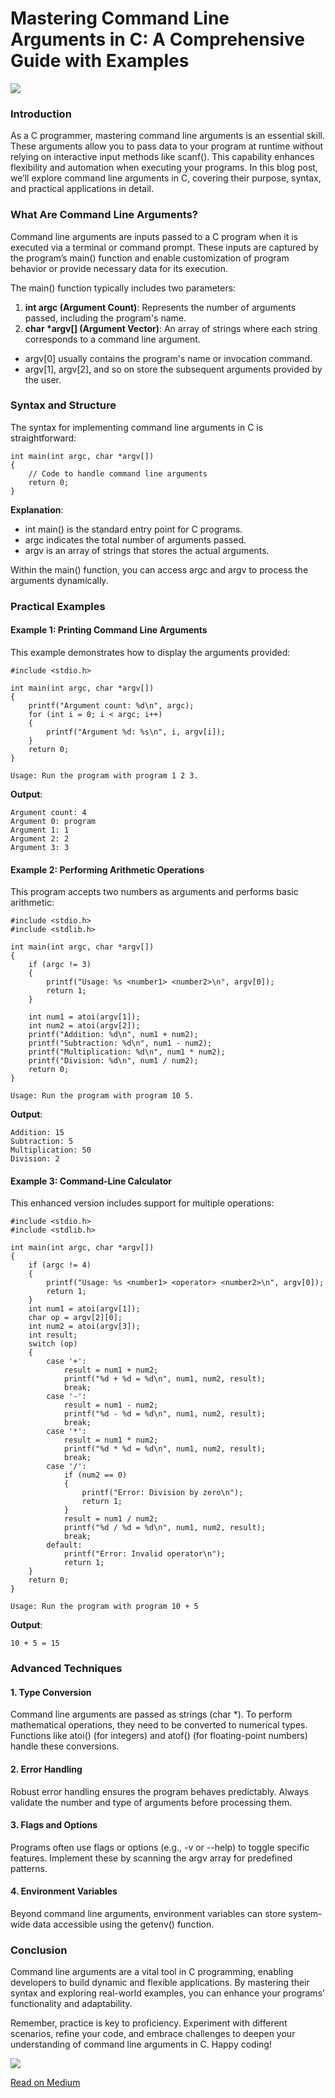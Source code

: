 # Mastering Command Line Arguments in C: A Comprehensive Guide with Examples

![](https://cdn-images-1.medium.com/max/1024/1*oGSiF2WyoSjIWZH6pS4DUQ.jpeg)

### Introduction

As a C programmer, mastering command line arguments is an essential skill. These arguments allow you to pass data to your program at runtime without relying on interactive input methods like scanf(). This capability enhances flexibility and automation when executing your programs. In this blog post, we’ll explore command line arguments in C, covering their purpose, syntax, and practical applications in detail.

### What Are Command Line Arguments?

Command line arguments are inputs passed to a C program when it is executed via a terminal or command prompt. These inputs are captured by the program’s main() function and enable customization of program behavior or provide necessary data for its execution.

The main() function typically includes two parameters:

1. **int argc (Argument Count)**: Represents the number of arguments passed, including the program's name.
2. **char \*argv[] (Argument Vector)**: An array of strings where each string corresponds to a command line argument.

* argv[0] usually contains the program's name or invocation command.
* argv[1], argv[2], and so on store the subsequent arguments provided by the user.

### Syntax and Structure

The syntax for implementing command line arguments in C is straightforward:

```
int main(int argc, char *argv[])   
{  
    // Code to handle command line arguments  
    return 0;  
}
```

**Explanation**:

* int main() is the standard entry point for C programs.
* argc indicates the total number of arguments passed.
* argv is an array of strings that stores the actual arguments.

Within the main() function, you can access argc and argv to process the arguments dynamically.

### Practical Examples

#### Example 1: Printing Command Line Arguments

This example demonstrates how to display the arguments provided:

```
#include <stdio.h>  
  
int main(int argc, char *argv[])   
{  
    printf("Argument count: %d\n", argc);  
    for (int i = 0; i < argc; i++)   
    {  
        printf("Argument %d: %s\n", i, argv[i]);  
    }  
    return 0;  
}
```

```
Usage: Run the program with program 1 2 3.
```

**Output**:

```
Argument count: 4    
Argument 0: program    
Argument 1: 1    
Argument 2: 2    
Argument 3: 3
```

#### Example 2: Performing Arithmetic Operations

This program accepts two numbers as arguments and performs basic arithmetic:

```
#include <stdio.h>  
#include <stdlib.h>  
  
int main(int argc, char *argv[])   
{  
    if (argc != 3)   
    {  
        printf("Usage: %s <number1> <number2>\n", argv[0]);  
        return 1;  
    }  
  
    int num1 = atoi(argv[1]);  
    int num2 = atoi(argv[2]);  
    printf("Addition: %d\n", num1 + num2);  
    printf("Subtraction: %d\n", num1 - num2);  
    printf("Multiplication: %d\n", num1 * num2);  
    printf("Division: %d\n", num1 / num2);  
    return 0;  
}
```

```
Usage: Run the program with program 10 5.
```

**Output**:

```
Addition: 15    
Subtraction: 5    
Multiplication: 50    
Division: 2
```

#### Example 3: Command-Line Calculator

This enhanced version includes support for multiple operations:

```
#include <stdio.h>  
#include <stdlib.h>  
  
int main(int argc, char *argv[])   
{  
    if (argc != 4)   
    {  
        printf("Usage: %s <number1> <operator> <number2>\n", argv[0]);  
        return 1;  
    }  
    int num1 = atoi(argv[1]);  
    char op = argv[2][0];  
    int num2 = atoi(argv[3]);  
    int result;  
    switch (op)   
    {  
        case '+':  
            result = num1 + num2;  
            printf("%d + %d = %d\n", num1, num2, result);  
            break;  
        case '-':  
            result = num1 - num2;  
            printf("%d - %d = %d\n", num1, num2, result);  
            break;  
        case '*':  
            result = num1 * num2;  
            printf("%d * %d = %d\n", num1, num2, result);  
            break;  
        case '/':  
            if (num2 == 0)   
            {  
                printf("Error: Division by zero\n");  
                return 1;  
            }  
            result = num1 / num2;  
            printf("%d / %d = %d\n", num1, num2, result);  
            break;  
        default:  
            printf("Error: Invalid operator\n");  
            return 1;  
    }  
    return 0;  
}
```

```
Usage: Run the program with program 10 + 5
```

**Output**:

```
10 + 5 = 15
```

### Advanced Techniques

#### 1. Type Conversion

Command line arguments are passed as strings (char \*). To perform mathematical operations, they need to be converted to numerical types. Functions like atoi() (for integers) and atof() (for floating-point numbers) handle these conversions.

#### 2. Error Handling

Robust error handling ensures the program behaves predictably. Always validate the number and type of arguments before processing them.

#### 3. Flags and Options

Programs often use flags or options (e.g., -v or --help) to toggle specific features. Implement these by scanning the argv array for predefined patterns.

#### 4. Environment Variables

Beyond command line arguments, environment variables can store system-wide data accessible using the getenv() function.

### Conclusion

Command line arguments are a vital tool in C programming, enabling developers to build dynamic and flexible applications. By mastering their syntax and exploring real-world examples, you can enhance your programs’ functionality and adaptability.

Remember, practice is key to proficiency. Experiment with different scenarios, refine your code, and embrace challenges to deepen your understanding of command line arguments in C. Happy coding!

![](https://medium.com/_/stat?event=post.clientViewed&referrerSource=full_rss&postId=8ca3458ff8fc)

[Read on Medium](https://jaskaran42.medium.com/mastering-command-line-arguments-in-c-a-comprehensive-guide-with-examples-8ca3458ff8fc?source=rss-41f5a113b923------2)